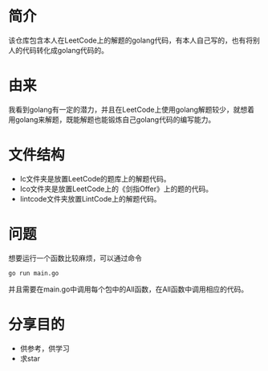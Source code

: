 # 简介
该仓库包含本人在LeetCode上的解题的golang代码，有本人自己写的，也有将别人的代码转化成golang代码的。
# 由来
我看到golang有一定的潜力，并且在LeetCode上使用golang解题较少，就想着用golang来解题，既能解题也能锻炼自己golang代码的编写能力。
# 文件结构
- lc文件夹是放置LeetCode的题库上的解题代码。
- lco文件夹是放置LeetCode上的《剑指Offer》上的题的代码。
- lintcode文件夹放置LintCode上的解题代码。
# 问题
想要运行一个函数比较麻烦，可以通过命令
```flow js
go run main.go
```
并且需要在main.go中调用每个包中的All函数，在All函数中调用相应的代码。
# 分享目的
- 供参考，供学习
- 求star
